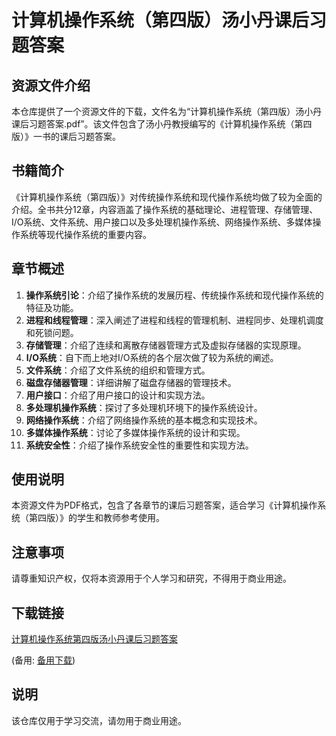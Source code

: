 # 计算机操作系统（第四版）汤小丹课后习题答案

## 资源文件介绍

本仓库提供了一个资源文件的下载，文件名为“计算机操作系统（第四版）汤小丹课后习题答案.pdf”。该文件包含了汤小丹教授编写的《计算机操作系统（第四版）》一书的课后习题答案。

## 书籍简介

《计算机操作系统（第四版）》对传统操作系统和现代操作系统均做了较为全面的介绍。全书共分12章，内容涵盖了操作系统的基础理论、进程管理、存储管理、I/O系统、文件系统、用户接口以及多处理机操作系统、网络操作系统、多媒体操作系统等现代操作系统的重要内容。

## 章节概述

1. **操作系统引论**：介绍了操作系统的发展历程、传统操作系统和现代操作系统的特征及功能。
2. **进程和线程管理**：深入阐述了进程和线程的管理机制、进程同步、处理机调度和死锁问题。
3. **存储管理**：介绍了连续和离散存储器管理方式及虚拟存储器的实现原理。
4. **I/O系统**：自下而上地对I/O系统的各个层次做了较为系统的阐述。
5. **文件系统**：介绍了文件系统的组织和管理方式。
6. **磁盘存储器管理**：详细讲解了磁盘存储器的管理技术。
7. **用户接口**：介绍了用户接口的设计和实现方法。
8. **多处理机操作系统**：探讨了多处理机环境下的操作系统设计。
9. **网络操作系统**：介绍了网络操作系统的基本概念和实现技术。
10. **多媒体操作系统**：讨论了多媒体操作系统的设计和实现。
11. **系统安全性**：介绍了操作系统安全性的重要性和实现方法。

## 使用说明

本资源文件为PDF格式，包含了各章节的课后习题答案，适合学习《计算机操作系统（第四版）》的学生和教师参考使用。

## 注意事项

请尊重知识产权，仅将本资源用于个人学习和研究，不得用于商业用途。

## 下载链接
[计算机操作系统第四版汤小丹课后习题答案](https://pan.quark.cn/s/81cf86fa8c4c) 

(备用: [备用下载](https://pan.baidu.com/s/1X7MKGuaHnZukhmP8DN754A?pwd=1234))

## 说明

该仓库仅用于学习交流，请勿用于商业用途。
